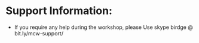 # Support Information:

* If you require any help during the workshop, please Use skype birdge @ bit.ly/mcw-support/
